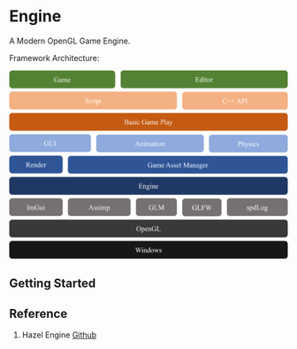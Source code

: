 # Engine

A Modern OpenGL Game Engine.

Framework Architecture:

![](https://raw.githubusercontent.com/kaiwangm/Engine/main/Assert/engine.png)

## Getting Started



## Reference

1. Hazel Engine [Github](https://github.com/TheCherno/Hazel)